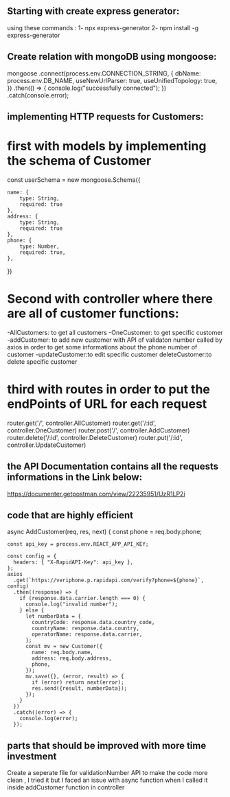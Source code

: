 ## Starting with create express generator:
using these commands : 1- npx express-generator 2- npm install -g express-generator

## Create relation with mongoDB using mongoose:
mongoose
  .connect(process.env.CONNECTION_STRING, {
    dbName: process.env.DB_NAME,
    useNewUrlParser: true,
    useUnifiedTopology: true,
  })
  .then(() => {
    console.log("successfully connected");
  })
  .catch(console.error);

## implementing HTTP requests for Customers:
# first with models by implementing the schema of Customer
const userSchema = new mongoose.Schema({

    name: {
        type: String,
        required: true
    },
    address: {
        type: String,
        required: true
    },
    phone: {
        type: Number,
        required: true,
    },

})

# Second with controller where there are all of customer functions:
-AllCustomers: to get all customers
-OneCustomer: to get specific customer
-addCustomer: to add new customer with API of validaton number called by axios in order to get some informations about the phone number of customer
-updateCustomer:to edit specific customer
deleteCustomer:to delete specific customer

# third with routes in order to put the endPoints of URL for each request
router.get('/', controller.AllCustomer)
router.get('/:id', controller.OneCustomer)
router.post('/', controller.AddCustomer)
router.delete('/:id', controller.DeleteCustomer)
router.put('/:id', controller.UpdateCustomer)

## the API Documentation contains all the requests informations in the Link below:


https://documenter.getpostman.com/view/22235951/UzR1LP2i


####

## code that are highly efficient
async AddCustomer(req, res, next) {
    const phone = req.body.phone;

    const api_key = process.env.REACT_APP_API_KEY;

    const config = {
      headers: { "X-RapidAPI-Key": api_key },
    };
    axios
      .get(`https://veriphone.p.rapidapi.com/verify?phone=${phone}`, config)
      .then((response) => {
        if (response.data.carrier.length === 0) {
          console.log("invalid number");
        } else {
          let numberData = {
            countryCode: response.data.country_code,
            countryName: response.data.country,
            operatorName: response.data.carrier,
          };
          const mv = new Customer({
            name: req.body.name,
            address: req.body.address,
            phone,
          });
          mv.save({}, (error, result) => {
            if (error) return next(error);
            res.send({result, numberData});
          });
        }
      })
      .catch((error) => {
        console.log(error);
      });

## parts that should be improved with more time investment
Create a seperate file for validationNumber API to make the code more clean , I tried it but I faced an issue with async function when I called it inside addCustomer function in controller

